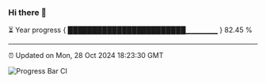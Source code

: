 ### Hi there 👋

⏳ Year progress { ████████████████████████▁▁▁▁▁▁ } 82.45 %

---

⏰ Updated on Mon, 28 Oct 2024 18:23:30 GMT

![Progress Bar CI](https://github.com/liununu/liununu/workflows/Progress%20Bar%20CI/badge.svg)
